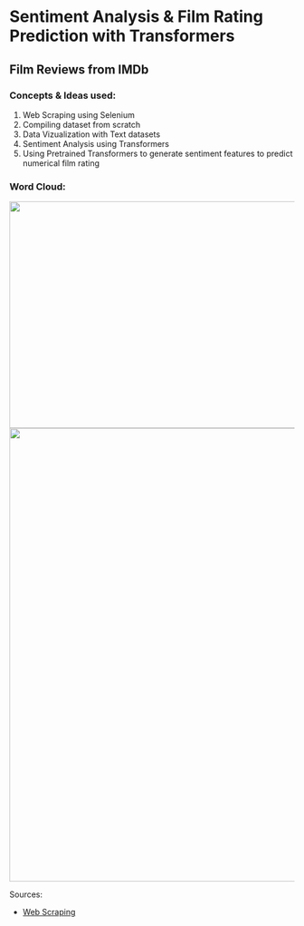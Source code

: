 # Sentiment Analysis & Film Rating Prediction with Transformers
## Film Reviews from IMDb
### Concepts & Ideas used:
  1. Web Scraping using Selenium 
  2. Compiling dataset from scratch
  3. Data Vizualization with Text datasets
  4. Sentiment Analysis using Transformers
  5. Using Pretrained Transformers to generate sentiment features to predict numerical film rating

### Word Cloud:
<img src="https://github.com/a-tabaza/sentiment-analysis-and-film-rating-prediction-with-transformers/blob/main/combined_wc_resized.png?raw=true"  width="600" height="400">
<img src="https://github.com/a-tabaza/sentiment-analysis-and-film-rating-prediction-with-transformers/blob/main/wordcloud_combined.jpg?raw=true"  width="800" height="800">


Sources: 
- [Web Scraping](https://www.analyticsvidhya.com/blog/2022/07/scraping-imdb-reviews-in-python-using-selenium/)

